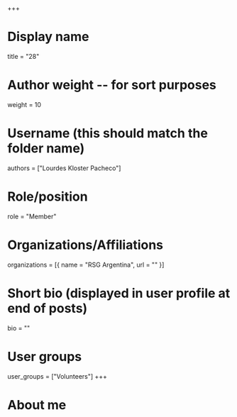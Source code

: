 +++
# Display name
title = "28"

# Author weight -- for sort purposes
weight = 10

# Username (this should match the folder name)
authors = ["Lourdes Kloster Pacheco"]

# Role/position
role = "Member"

# Organizations/Affiliations
organizations = [{ name = "RSG Argentina", url = "" }]

# Short bio (displayed in user profile at end of posts)
bio = ""

# User groups
user_groups = ["Volunteers"]
+++

# About me
